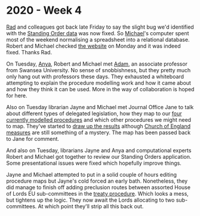 # 2020 - Week 4

[Rad](https://radoslawzubek.com/) and colleagues got back late Friday to say the slight bug we'd identified with the [Standing Order data](https://parlrulesdata.org/) was now fixed. So [Michael](https://twitter.com/fantasticlife)'s computer spent most of the weekend normalising a spreadsheet into a relational database. Robert and Michael checked [the website](http://standing-orders.herokuapp.com/) on Monday and it was indeed fixed. Thanks Rad.

On Tuesday, [Anya](https://twitter.com/fantasticlife), Robert and Michael met [Adam](https://twitter.com/AdamWyner), an associate professor from Swansea University. No sense of snobbishness, but they pretty much only hang out with professors these days. They exhausted a whiteboard attempting to explain the procedure modelling work and how it came about and how they think it can be used. More in the way of collaboration is hoped for here.

Also on Tuesday librarian Jayne and Michael met Journal Office Jane to talk about different types of delegated legislation, how they map to our [four currently modelled procedures](https://ukparliament.github.io/ontologies/procedure/procedure-ontology.html#flowcharts) and which other procedures we might need to map. They've started to [draw up the results](https://github.com/ukparliament/ontologies/blob/master/legislation/delegated-legislation/delegated-legislation.pdf) although [Church of England measures](https://www.parliament.uk/site-information/glossary/church-of-england-measures/) are still something of a mystery. The map has been passed back to Jane for comment.

And also on Tuesday, librarians Jayne and Anya and computational experts Robert and Michael got together to review our Standing Orders application. Some presentational issues were fixed which hopefully improve things.

Jayne and Michael attempted to put in a solid couple of hours editing procedure maps but Jayne's cold forced an early bath. Nonetheless, they did manage to finish off adding preclusion routes between assorted House of Lords EU sub-committees in the [treaty procedure](https://ukparliament.github.io/ontologies/procedure/flowcharts/crag-treaties/crag-treaties.pdf). Which looks a mess, but tightens up the logic. They now await the Lords allocating to two sub-committees. At which point they'll strip all this back out.